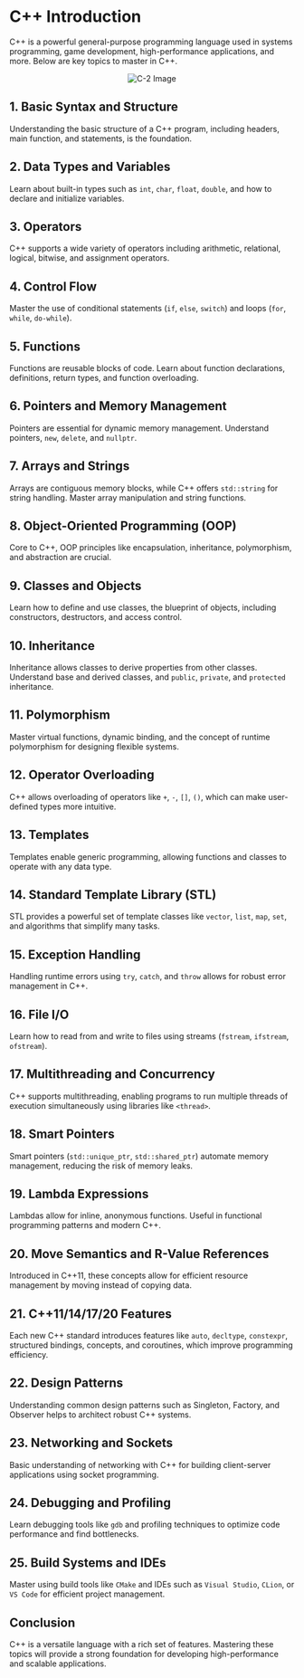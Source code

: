 # C++ Introduction

C++ is a powerful general-purpose programming language used in systems programming, game development, high-performance applications, and more. Below are key topics to master in C++.

<div style="text-align: center;">
    <img src="C-2.avif" alt="C-2 Image" />
</div>

## 1. **Basic Syntax and Structure**
   Understanding the basic structure of a C++ program, including headers, main function, and statements, is the foundation.
   
## 2. **Data Types and Variables**
   Learn about built-in types such as `int`, `char`, `float`, `double`, and how to declare and initialize variables.
   
## 3. **Operators**
   C++ supports a wide variety of operators including arithmetic, relational, logical, bitwise, and assignment operators.

## 4. **Control Flow**
   Master the use of conditional statements (`if`, `else`, `switch`) and loops (`for`, `while`, `do-while`).

## 5. **Functions**
   Functions are reusable blocks of code. Learn about function declarations, definitions, return types, and function overloading.

## 6. **Pointers and Memory Management**
   Pointers are essential for dynamic memory management. Understand pointers, `new`, `delete`, and `nullptr`.

## 7. **Arrays and Strings**
   Arrays are contiguous memory blocks, while C++ offers `std::string` for string handling. Master array manipulation and string functions.

## 8. **Object-Oriented Programming (OOP)**
   Core to C++, OOP principles like encapsulation, inheritance, polymorphism, and abstraction are crucial.

## 9. **Classes and Objects**
   Learn how to define and use classes, the blueprint of objects, including constructors, destructors, and access control.

## 10. **Inheritance**
   Inheritance allows classes to derive properties from other classes. Understand base and derived classes, and `public`, `private`, and `protected` inheritance.

## 11. **Polymorphism**
   Master virtual functions, dynamic binding, and the concept of runtime polymorphism for designing flexible systems.

## 12. **Operator Overloading**
   C++ allows overloading of operators like `+`, `-`, `[]`, `()`, which can make user-defined types more intuitive.

## 13. **Templates**
   Templates enable generic programming, allowing functions and classes to operate with any data type.

## 14. **Standard Template Library (STL)**
   STL provides a powerful set of template classes like `vector`, `list`, `map`, `set`, and algorithms that simplify many tasks.

## 15. **Exception Handling**
   Handling runtime errors using `try`, `catch`, and `throw` allows for robust error management in C++.

## 16. **File I/O**
   Learn how to read from and write to files using streams (`fstream`, `ifstream`, `ofstream`).

## 17. **Multithreading and Concurrency**
   C++ supports multithreading, enabling programs to run multiple threads of execution simultaneously using libraries like `<thread>`.

## 18. **Smart Pointers**
   Smart pointers (`std::unique_ptr`, `std::shared_ptr`) automate memory management, reducing the risk of memory leaks.

## 19. **Lambda Expressions**
   Lambdas allow for inline, anonymous functions. Useful in functional programming patterns and modern C++.

## 20. **Move Semantics and R-Value References**
   Introduced in C++11, these concepts allow for efficient resource management by moving instead of copying data.

## 21. **C++11/14/17/20 Features**
   Each new C++ standard introduces features like `auto`, `decltype`, `constexpr`, structured bindings, concepts, and coroutines, which improve programming efficiency.

## 22. **Design Patterns**
   Understanding common design patterns such as Singleton, Factory, and Observer helps to architect robust C++ systems.

## 23. **Networking and Sockets**
   Basic understanding of networking with C++ for building client-server applications using socket programming.

## 24. **Debugging and Profiling**
   Learn debugging tools like `gdb` and profiling techniques to optimize code performance and find bottlenecks.

## 25. **Build Systems and IDEs**
   Master using build tools like `CMake` and IDEs such as `Visual Studio`, `CLion`, or `VS Code` for efficient project management.

## Conclusion
C++ is a versatile language with a rich set of features. Mastering these topics will provide a strong foundation for developing high-performance and scalable applications.

